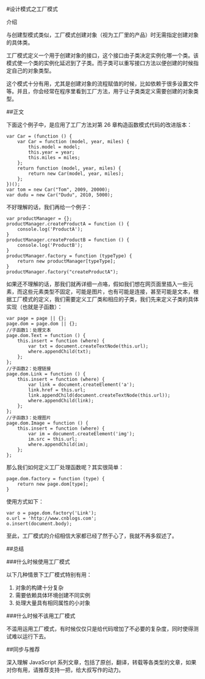 #设计模式之工厂模式

介绍

与创建型模式类似，工厂模式创建对象（视为工厂里的产品）时无需指定创建对象的具体类。

工厂模式定义一个用于创建对象的接口，这个接口由子类决定实例化哪一个类。该模式使一个类的实例化延迟到了子类。而子类可以重写接口方法以便创建的时候指定自己的对象类型。

这个模式十分有用，尤其是创建对象的流程赋值的时候，比如依赖于很多设置文件等。并且，你会经常在程序里看到工厂方法，用于让子类类定义需要创建的对象类型。

##正文

下面这个例子中，是应用了工厂方法对第 26 章构造函数模式代码的改进版本：

```
var Car = (function () {
    var Car = function (model, year, miles) {
        this.model = model;
        this.year = year;
        this.miles = miles;
    };
    return function (model, year, miles) {
        return new Car(model, year, miles);
    };
})();
var tom = new Car("Tom", 2009, 20000);
var dudu = new Car("Dudu", 2010, 5000);
```

不好理解的话，我们再给一个例子：

```
var productManager = {};
productManager.createProductA = function () {
    console.log('ProductA');
}
productManager.createProductB = function () {
    console.log('ProductB');
}      
productManager.factory = function (typeType) {
    return new productManager[typeType];
}
productManager.factory("createProductA");
```

如果还不理解的话，那我们就再详细一点咯，假如我们想在网页面里插入一些元素，而这些元素类型不固定，可能是图片，也有可能是连接，甚至可能是文本，根据工厂模式的定义，我们需要定义工厂类和相应的子类，我们先来定义子类的具体实现（也就是子函数）：

```
var page = page || {};
page.dom = page.dom || {};
//子函数1：处理文本
page.dom.Text = function () {
    this.insert = function (where) {
        var txt = document.createTextNode(this.url);
        where.appendChild(txt);
    };
};
//子函数2：处理链接
page.dom.Link = function () {
    this.insert = function (where) {
        var link = document.createElement('a');
        link.href = this.url;
        link.appendChild(document.createTextNode(this.url));
        where.appendChild(link);
    };
};
//子函数3：处理图片
page.dom.Image = function () {
    this.insert = function (where) {
        var im = document.createElement('img');
        im.src = this.url;
        where.appendChild(im);
    };
};
```

那么我们如何定义工厂处理函数呢？其实很简单：

```
page.dom.factory = function (type) {
    return new page.dom[type];
}
```

使用方式如下：

```
var o = page.dom.factory('Link');
o.url = 'http://www.cnblogs.com';
o.insert(document.body);
```

至此，工厂模式的介绍相信大家都已经了然于心了，我就不再多叙述了。

##总结

###什么时候使用工厂模式

以下几种情景下工厂模式特别有用：


1. 对象的构建十分复杂
2. 需要依赖具体环境创建不同实例
3. 处理大量具有相同属性的小对象

###什么时候不该用工厂模式

不滥用运用工厂模式，有时候仅仅只是给代码增加了不必要的复杂度，同时使得测试难以运行下去。

##同步与推荐

深入理解 JavaScript 系列文章，包括了原创，翻译，转载等各类型的文章，如果对你有用，请推荐支持一把，给大叔写作的动力。